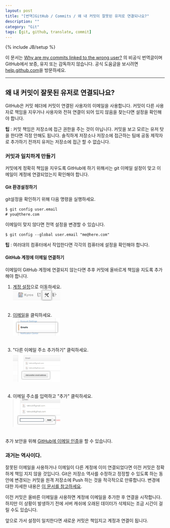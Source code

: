 ```yaml
---
layout: post
title: "[번역]GitHub / Commits / 왜 내 커밋이 잘못된 유저로 연결되나요?"
description: ""
category: "Git"
tags: [git, github, translate, commit]
---
```

{% include JB/setup %}

이 문서는 [Why are my commits linked to the wrong user?](https://help.github.com/articles/why-are-my-commits-linked-to-the-wrong-user) 의 비공식 번역글이며 GitHub에서 보증, 유지 또는 감독하지 않습니다. 공식 도움글을 보시려면 [help.github.com](https://help.github.com)을 방문하세요.

---

## 왜 내 커밋이 잘못된 유저로 연결되나요?

GitHub은 커밋 헤더에 커밋이 연결된 사용자의 이메일을 사용합니다. 커밋이 다른 사용자로 책임을 지우거나 사용자와 전혀 연결이 되어 있지 않음을 찾는다면 설정을 확인해야 합니다. 

<div class="alert-info"><strong>팁</strong> : 커밋 책임은 저장소에 접근 권한을 주는 것이 아닙니다. 커밋을 보고 모르는 유저 탓을 한다면 걱정 안해도 됩니다. 솔직하게 저장소나 저장소에 접근하는 팀에 공동 제작자로 추가하기 전까지 유저는 저장소에 접근 할 수 없습니다.</div>

### 커밋과 일치하게 만들기

커밋에게 정확히 책임을 지우도록 GitHub에 하기 위해서는 git 이메일 설정이 맞고 이메일이 계정에 연결되었는지 확인해야 합니다.

#### Git 환경설정하기

git설정을 확인하기 위해 다음 명령을 실행하세요.

	$ git config user.email
	# you@there.com

이메일이 맞지 않다면 전역 설정을 변경할 수 있습니다.

	$ git config --global user.email "me@here.com"

<div class="alert-info"><strong>팁</strong> : 여러대의 컴퓨터에서 작업한다면 각각의 컴퓨터에 설정을 확인해야 합니다.</div>

#### GitHub 계정에 이메일 연결하기

이메일이 GitHub 계정에 연결되지 않는다면 추후 커밋에 올바르게 책임을 지도록 추가해야 합니다.

1. [계정 설정](https://github.com/settings)으로 이동하세요.<br/><img src="/../../../../image/2013/userbar-account-settings.png" alt="Account settings button" style="width: 150px;"/><br/><br/>

2. [이메일](https://github.com/settings/emails)을 클릭하세요.<br/><img src="/../../../../image/2013/settings-sidebar-emails.png" alt="Account settings button" style="width: 150px;"/><br/><br/>

3. "다른 이메일 주소 추가하기" 클릭하세요.<br/><img src="/../../../../image/2013/settings-email-add-another-email-address.png" alt="Email addition button" style="width: 150px;"/><br/><br/>

4. 이메일 주소를 입력하고 "추가" 클릭하세요.<br/><img src="/../../../../image/2013/settings-email-add-form.png" alt="Add email button" style="width: 150px;"/><br/><br/>

추가 보안을 위해 [GitHub에 이메일 인증](https://help.github.com/articles/setting-up-email-verification)을 할 수 있습니다.

### 과거는 역사이다.

잘못된 이메일을 사용하거나 이메일이 다른 계정에 이미 연결되었다면 이전 커밋은 정확하게 책임 지지 않을 것입니다. Git은 저장소 역사를 수정하고 정정할 수 있도록 하는 동안에 변경되는 커밋을 원격 저장소에 Push 하는 것을 적극적으로 만류합니다. 변경에 대한 자세한 내용은 [이 문서를 참고하세요](https://help.github.com/articles/changing-author-info).

이전 커밋은 올바른 이메일을 사용하면 계정에 이메일을 추가한 후 연결을 시작합니다. 하지만 이 상황이 발생하기 전에 서버 캐쉬에 오래된 데이터가 삭제되는 조금 시간이 걸릴 수도 있습니다.

앞으로 가서 설정이 일치한다면 새로운 커밋은 책임지고 계정과 연결이 됩니다.